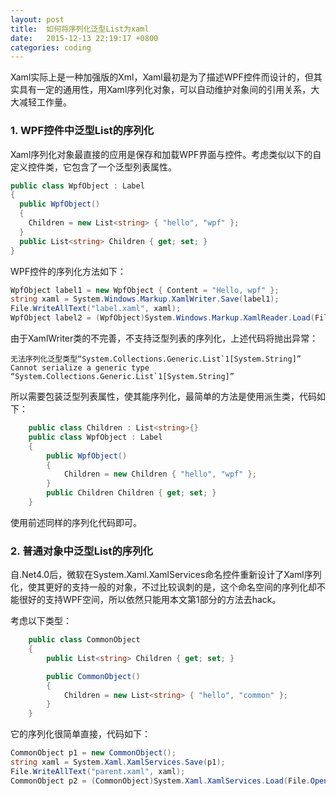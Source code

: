 ```yaml
---
layout: post
title:  如何将序列化泛型List为xaml
date:   2015-12-13 22:19:17 +0800
categories: coding
---
```

Xaml实际上是一种加强版的Xml，Xaml最初是为了描述WPF控件而设计的，但其实具有一定的通用性，用Xaml序列化对象，可以自动维护对象间的引用关系，大大减轻工作量。

### 1. WPF控件中泛型List的序列化

Xaml序列化对象最直接的应用是保存和加载WPF界面与控件。考虑类似以下的自定义控件类，它包含了一个泛型列表属性。

```c#
public class WpfObject : Label
{
  public WpfObject()
  {
    Children = new List<string> { "hello", "wpf" };
  }
  public List<string> Children { get; set; }
}
```

WPF控件的序列化方法如下：

```c#
WpfObject label1 = new WpfObject { Content = "Hello, wpf" };
string xaml = System.Windows.Markup.XamlWriter.Save(label1);
File.WriteAllText("label.xaml", xaml);
WpfObject label2 = (WpfObject)System.Windows.Markup.XamlReader.Load(File.OpenRead("label.xaml"));
```

由于XamlWriter类的不完善，不支持泛型列表的序列化，上述代码将抛出异常：

```
无法序列化泛型类型“System.Collections.Generic.List`1[System.String]”
Cannot serialize a generic type “System.Collections.Generic.List`1[System.String]”
```

所以需要包装泛型列表属性，使其能序列化，最简单的方法是使用派生类，代码如下：

```C#
    public class Children : List<string>{}
    public class WpfObject : Label
    {
        public WpfObject()
        {
            Children = new Children { "hello", "wpf" };
        }
        public Children Children { get; set; }
    }
```

使用前述同样的序列化代码即可。

### 2. 普通对象中泛型List的序列化

自.Net4.0后，微软在System.Xaml.XamlServices命名控件重新设计了Xaml序列化，使其更好的支持一般的对象，不过比较讽刺的是，这个命名空间的序列化却不能很好的支持WPF空间，所以依然只能用本文第1部分的方法去hack。

考虑以下类型：

```C#
    public class CommonObject
    {
        public List<string> Children { get; set; }

        public CommonObject()
        {
            Children = new List<string> { "hello", "common" };
        }
    }
```

它的序列化很简单直接，代码如下：

```C#
CommonObject p1 = new CommonObject();
string xaml = System.Xaml.XamlServices.Save(p1);
File.WriteAllText("parent.xaml", xaml);
CommonObject p2 = (CommonObject)System.Xaml.XamlServices.Load(File.OpenRead("parent.xaml"));
```

